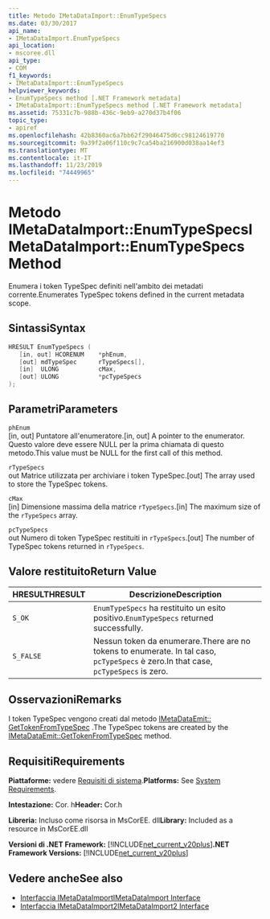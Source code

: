 ```yaml
---
title: Metodo IMetaDataImport::EnumTypeSpecs
ms.date: 03/30/2017
api_name:
- IMetaDataImport.EnumTypeSpecs
api_location:
- mscoree.dll
api_type:
- COM
f1_keywords:
- IMetaDataImport::EnumTypeSpecs
helpviewer_keywords:
- EnumTypeSpecs method [.NET Framework metadata]
- IMetaDataImport::EnumTypeSpecs method [.NET Framework metadata]
ms.assetid: 75331c7b-988b-436c-9eb9-a270d37b4f06
topic_type:
- apiref
ms.openlocfilehash: 42b8360ac6a7bb62f29046475d6cc98124619770
ms.sourcegitcommit: 9a39f2a06f110c9c7ca54ba216900d038aa14ef3
ms.translationtype: MT
ms.contentlocale: it-IT
ms.lasthandoff: 11/23/2019
ms.locfileid: "74449965"
---
```

# <a name="imetadataimportenumtypespecs-method"></a><span data-ttu-id="6eaae-102">Metodo IMetaDataImport::EnumTypeSpecs</span><span class="sxs-lookup"><span data-stu-id="6eaae-102">IMetaDataImport::EnumTypeSpecs Method</span></span>
<span data-ttu-id="6eaae-103">Enumera i token TypeSpec definiti nell'ambito dei metadati corrente.</span><span class="sxs-lookup"><span data-stu-id="6eaae-103">Enumerates TypeSpec tokens defined in the current metadata scope.</span></span>  
  
## <a name="syntax"></a><span data-ttu-id="6eaae-104">Sintassi</span><span class="sxs-lookup"><span data-stu-id="6eaae-104">Syntax</span></span>  
  
```cpp  
HRESULT EnumTypeSpecs (  
   [in, out] HCORENUM    *phEnum,  
   [out] mdTypeSpec      rTypeSpecs[],  
   [in]  ULONG           cMax,  
   [out] ULONG           *pcTypeSpecs  
);  
```  
  
## <a name="parameters"></a><span data-ttu-id="6eaae-105">Parametri</span><span class="sxs-lookup"><span data-stu-id="6eaae-105">Parameters</span></span>  
 `phEnum`  
 <span data-ttu-id="6eaae-106">[in, out] Puntatore all'enumeratore.</span><span class="sxs-lookup"><span data-stu-id="6eaae-106">[in, out] A pointer to the enumerator.</span></span> <span data-ttu-id="6eaae-107">Questo valore deve essere NULL per la prima chiamata di questo metodo.</span><span class="sxs-lookup"><span data-stu-id="6eaae-107">This value must be NULL for the first call of this method.</span></span>  
  
 `rTypeSpecs`  
 <span data-ttu-id="6eaae-108">out Matrice utilizzata per archiviare i token TypeSpec.</span><span class="sxs-lookup"><span data-stu-id="6eaae-108">[out] The array used to store the TypeSpec tokens.</span></span>  
  
 `cMax`  
 <span data-ttu-id="6eaae-109">[in] Dimensione massima della matrice `rTypeSpecs`.</span><span class="sxs-lookup"><span data-stu-id="6eaae-109">[in] The maximum size of the `rTypeSpecs` array.</span></span>  
  
 `pcTypeSpecs`  
 <span data-ttu-id="6eaae-110">out Numero di token TypeSpec restituiti in `rTypeSpecs`.</span><span class="sxs-lookup"><span data-stu-id="6eaae-110">[out] The number of TypeSpec tokens returned in `rTypeSpecs`.</span></span>  
  
## <a name="return-value"></a><span data-ttu-id="6eaae-111">Valore restituito</span><span class="sxs-lookup"><span data-stu-id="6eaae-111">Return Value</span></span>  
  
|<span data-ttu-id="6eaae-112">HRESULT</span><span class="sxs-lookup"><span data-stu-id="6eaae-112">HRESULT</span></span>|<span data-ttu-id="6eaae-113">Descrizione</span><span class="sxs-lookup"><span data-stu-id="6eaae-113">Description</span></span>|  
|-------------|-----------------|  
|`S_OK`|<span data-ttu-id="6eaae-114">`EnumTypeSpecs` ha restituito un esito positivo.</span><span class="sxs-lookup"><span data-stu-id="6eaae-114">`EnumTypeSpecs` returned successfully.</span></span>|  
|`S_FALSE`|<span data-ttu-id="6eaae-115">Nessun token da enumerare.</span><span class="sxs-lookup"><span data-stu-id="6eaae-115">There are no tokens to enumerate.</span></span> <span data-ttu-id="6eaae-116">In tal caso, `pcTypeSpecs` è zero.</span><span class="sxs-lookup"><span data-stu-id="6eaae-116">In that case, `pcTypeSpecs` is zero.</span></span>|  
  
## <a name="remarks"></a><span data-ttu-id="6eaae-117">Osservazioni</span><span class="sxs-lookup"><span data-stu-id="6eaae-117">Remarks</span></span>  
 <span data-ttu-id="6eaae-118">I token TypeSpec vengono creati dal metodo [IMetaDataEmit:: GetTokenFromTypeSpec](../../../../docs/framework/unmanaged-api/metadata/imetadataemit-gettokenfromtypespec-method.md) .</span><span class="sxs-lookup"><span data-stu-id="6eaae-118">The TypeSpec tokens are created by the [IMetaDataEmit::GetTokenFromTypeSpec](../../../../docs/framework/unmanaged-api/metadata/imetadataemit-gettokenfromtypespec-method.md) method.</span></span>  
  
## <a name="requirements"></a><span data-ttu-id="6eaae-119">Requisiti</span><span class="sxs-lookup"><span data-stu-id="6eaae-119">Requirements</span></span>  
 <span data-ttu-id="6eaae-120">**Piattaforme:** vedere [Requisiti di sistema](../../../../docs/framework/get-started/system-requirements.md).</span><span class="sxs-lookup"><span data-stu-id="6eaae-120">**Platforms:** See [System Requirements](../../../../docs/framework/get-started/system-requirements.md).</span></span>  
  
 <span data-ttu-id="6eaae-121">**Intestazione:** Cor. h</span><span class="sxs-lookup"><span data-stu-id="6eaae-121">**Header:** Cor.h</span></span>  
  
 <span data-ttu-id="6eaae-122">**Libreria:** Incluso come risorsa in MsCorEE. dll</span><span class="sxs-lookup"><span data-stu-id="6eaae-122">**Library:** Included as a resource in MsCorEE.dll</span></span>  
  
 <span data-ttu-id="6eaae-123">**Versioni di .NET Framework:** [!INCLUDE[net_current_v20plus](../../../../includes/net-current-v20plus-md.md)]</span><span class="sxs-lookup"><span data-stu-id="6eaae-123">**.NET Framework Versions:** [!INCLUDE[net_current_v20plus](../../../../includes/net-current-v20plus-md.md)]</span></span>  
  
## <a name="see-also"></a><span data-ttu-id="6eaae-124">Vedere anche</span><span class="sxs-lookup"><span data-stu-id="6eaae-124">See also</span></span>

- [<span data-ttu-id="6eaae-125">Interfaccia IMetaDataImport</span><span class="sxs-lookup"><span data-stu-id="6eaae-125">IMetaDataImport Interface</span></span>](../../../../docs/framework/unmanaged-api/metadata/imetadataimport-interface.md)
- [<span data-ttu-id="6eaae-126">Interfaccia IMetaDataImport2</span><span class="sxs-lookup"><span data-stu-id="6eaae-126">IMetaDataImport2 Interface</span></span>](../../../../docs/framework/unmanaged-api/metadata/imetadataimport2-interface.md)

